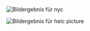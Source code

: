 ![Bildergebnis für nyc](https://cdn.vox-cdn.com/thumbor/M2rjDALxvNDv3yqeYuIdL3spabo=/0x0:2000x1333/1200x675/filters:focal(840x507:1160x827)/cdn.vox-cdn.com/uploads/chorus_image/image/65939918/171109_08_11_37_5DS_0545__1_.0.jpg)

![Bildergebnis für heic picture](https://www.macworld.co.uk/cmsdata/features/3660408/what_is_heif_camera_shot_thumb1200_4-3.jpg)
